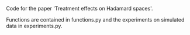 Code for the paper 'Treatment effects on Hadamard spaces'.

Functions are contained in functions.py and the experiments on simulated data in experiments.py.

